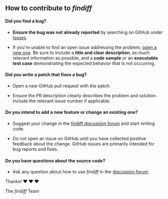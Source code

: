 ## How to contribute to *findiff*

#### **Did you find a bug?**

* **Ensure the bug was not already reported** by searching on GitHub
  under [Issues](https://github.com/maroba/findiff/issues).

* If you're unable to find an open issue addressing the
  problem, [open a new one](https://github.com/maroba/findiff/issues/new). Be sure to include a **title and clear
  description**, as much relevant information as possible, and a **code sample** or an **executable test case**
  demonstrating the expected behavior that is not occurring.

#### **Did you write a patch that fixes a bug?**

* Open a new GitHub pull request with the patch.

* Ensure the PR description clearly describes the problem and solution. Include the relevant issue number if applicable.

#### **Do you intend to add a new feature or change an existing one?**

* Suggest your change in the [findiff discussion forum](https://github.com/maroba/findiff/discussions) and
  start writing code.

* Do not open an issue on GitHub until you have collected positive feedback about the change. GitHub issues are
  primarily intended for bug reports and fixes.

#### **Do you have questions about the source code?**

* Ask any question about how to use *findiff* in
  the [discussion forum](https://github.com/maroba/findiff/discussions).

Thanks! :heart: :heart: :heart:

The *findiff* Team